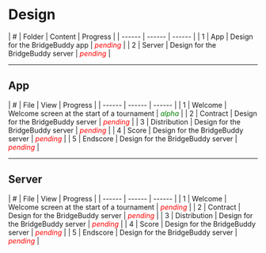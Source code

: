 # Design

| # | Folder | Content | Progress |
| ------ | ------ | ------ |
| 1 | App | Design for the BridgeBuddy app | <font color='red'>*pending*</font> |
| 2 | Server | Design for the BridgeBuddy server | <font color='red'>*pending*</font> |

---

## App

| # | File | View | Progress |
| ------ | ------ | ------ |
| 1 | Welcome | Welcome screen at the start of a tournament | <font color='green'>*alpha*</font> |
| 2 | Contract | Design for the BridgeBuddy server | <font color='red'>*pending*</font> |
| 3 | Distribution | Design for the BridgeBuddy server | <font color='red'>*pending*</font> |
| 4 | Score | Design for the BridgeBuddy server | <font color='red'>*pending*</font> |
| 5 | Endscore | Design for the BridgeBuddy server | <font color='red'>*pending*</font> |

---

## Server

| # | File | View | Progress |
| ------ | ------ | ------ |
| 1 | Welcome | Welcome screen at the start of a tournament | <font color='red'>*pending*</font> |
| 2 | Contract | Design for the BridgeBuddy server | <font color='red'>*pending*</font> |
| 3 | Distribution | Design for the BridgeBuddy server | <font color='red'>*pending*</font> |
| 4 | Score | Design for the BridgeBuddy server | <font color='red'>*pending*</font> |
| 5 | Endscore | Design for the BridgeBuddy server | <font color='red'>*pending*</font> |

